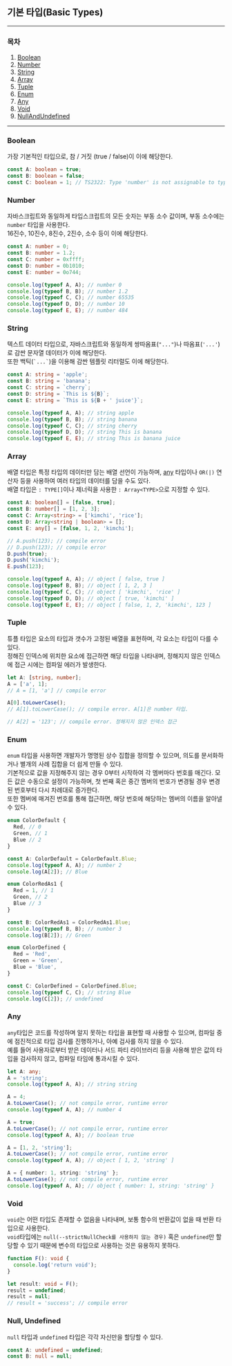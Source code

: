## 기본 타입(Basic Types)

___

### 목차

1. [Boolean](#Boolean)
2. [Number](#Number)
3. [String](#String)
4. [Array](#Array)
5. [Tuple](#Tuple)
6. [Enum](#Enum)
7. [Any](#Any)
8. [Void](#Void)
9. [NullAndUndefined](#Null,&#32;Undefined)

___

### Boolean

가장 기본적인 타입으로, 참 / 거짓 (true / false)이 이에 해당한다.

````typescript
const A: boolean = true;
const B: boolean = false;
const C: boolean = 1; // TS2322: Type 'number' is not assignable to type 'boolean'.
````

### Number

자바스크립트와 동일하게 타입스크립트의 모든 숫자는 부동 소수 값이며, 부동 소수에는 `number` 타입을 사용한다.  
16진수, 10진수, 8진수, 2진수, 소수 등이 이에 해당한다.

```typescript
const A: number = 0;
const B: number = 1.2;
const C: number = 0xffff;
const D: number = 0b1010;
const E: number = 0o744;

console.log(typeof A, A); // number 0
console.log(typeof B, B); // number 1.2
console.log(typeof C, C); // number 65535
console.log(typeof D, D); // number 10
console.log(typeof E, E); // number 484
```

### String

텍스트 데이터 타입으로, 자바스크립트와 동일하게 쌍따옴표(`"..."`)나 따옴표(`'...'`)로 감싼 문자열 데이터가 이에 해당한다.  
또한 백틱(`` `...` ``)을 이용해 감싼 템플릿 리터럴도 이에 해당한다.

```typescript
const A: string = 'apple';
const B: string = 'banana';
const C: string = `cherry`;
const D: string = `This is ${B}`;
const E: string = `This is ${B + ' juice'}`;

console.log(typeof A, A); // string apple
console.log(typeof B, B); // string banana
console.log(typeof C, C); // string cherry
console.log(typeof D, D); // string This is banana
console.log(typeof E, E); // string This is banana juice
```

### Array

배열 타입은 특정 타입의 데이터만 담는 배열 선언이 가능하며, [any](#Any) 타입이나 ```OR(|)``` 연산자 등을 사용하여 여러 타입의 데이터를 담을 수도 있다.  
배열 타입은 `: TYPE[]`이나 제너릭을 사용한 `: Array<TYPE>`으로 지정할 수 있다.

```typescript
const A: boolean[] = [false, true];
const B: number[] = [1, 2, 3];
const C: Array<string> = ['kimchi', 'rice'];
const D: Array<string | boolean> = [];
const E: any[] = [false, 1, 2, 'kimchi'];

// A.push(123); // compile error
// D.push(123); // compile error
D.push(true);
D.push('kimchi');
E.push(123);

console.log(typeof A, A); // object [ false, true ]
console.log(typeof B, B); // object [ 1, 2, 3 ]
console.log(typeof C, C); // object [ 'kimchi', 'rice' ]
console.log(typeof D, D); // object [ true, 'kimchi' ]
console.log(typeof E, E); // object [ false, 1, 2, 'kimchi', 123 ]
```

### Tuple

튜플 타입은 요소의 타입과 갯수가 고정된 배열을 표현하며, 각 요소는 타입이 다를 수 있다.  
정해진 인덱스에 위치한 요소에 접근하면 해당 타입을 나타내며, 정해지지 않은 인덱스에 접근 시에는 컴파일 에러가 발생한다.

```typescript
let A: [string, number];
A = ['a', 1];
// A = [1, 'a'] // compile error

A[0].toLowerCase();
// A[1].toLowerCase(); // compile error. A[1]은 number 타입.

// A[2] = '123'; // compile error. 정해지지 않은 인덱스 접근
```

### Enum

`enum` 타입을 사용하면 개발자가 명명된 상수 집합을 정의할 수 있으며, 의도를 문서화하거나 별개의 사례 집합을 더 쉽게 만들 수 있다.  
기본적으로 값을 지정해주지 않는 경우 0부터 시작하여 각 멤버마다 번호를 매긴다. 모든 값은 수동으로 설정이 가능하며, 첫 번째 혹은 중간 멤버의 번호가 변경될 경우 변경된 번호부터 다시 차례대로 증가한다.  
또한 멤버에 매겨진 번호를 통해 접근하면, 해당 번호에 해당하는 멤버의 이름을 알아낼 수 있다.

```typescript
enum ColorDefault {
  Red, // 0
  Green, // 1
  Blue // 2
}

const A: ColorDefault = ColorDefault.Blue;
console.log(typeof A, A); // number 2
console.log(A[2]); // Blue

enum ColorRedAs1 {
  Red = 1, // 1
  Green, // 2
  Blue // 3
}

const B: ColorRedAs1 = ColorRedAs1.Blue;
console.log(typeof B, B); // number 3
console.log(B[2]); // Green

enum ColorDefined {
  Red = 'Red',
  Green = 'Green',
  Blue = 'Blue',
}

const C: ColorDefined = ColorDefined.Blue;
console.log(typeof C, C); // string Blue
console.log(C[2]); // undefined
```

### Any

`any`타입은 코드를 작성하며 알지 못하는 타입을 표현할 때 사용할 수 있으며, 컴파일 중에 점진적으로 타입 검사를 진행하거나, 아예 검사를 하지 않을 수 있다.  
예를 들어 사용자로부터 받은 데이터나 서드 파티 라이브러리 등을 사용해 받은 값의 타입을 검사하지 않고, 컴파일 타임에 통과시킬 수 있다.

```typescript
let A: any;
A = 'string';
console.log(typeof A, A); // string string

A = 4;
A.toLowerCase(); // not compile error, runtime error
console.log(typeof A, A); // number 4

A = true;
A.toLowerCase(); // not compile error, runtime error
console.log(typeof A, A); // boolean true

A = [1, 2, 'string'];
A.toLowerCase(); // not compile error, runtime error
console.log(typeof A, A); // object [ 1, 2, 'string' ]

A = { number: 1, string: 'string' };
A.toLowerCase(); // not compile error, runtime error
console.log(typeof A, A); // object { number: 1, string: 'string' }
```

### Void

`void`는 어떤 타입도 존재할 수 없음을 나타내며, 보통 함수의 반환값이 없을 때 반환 타입으로 사용한다.  
`void`타입에는 `null(--strictNullCheck를 사용하지 않는 경우)` 혹은 `undefined`만 할당할 수 있기 때문에 변수의 타입으로 사용하는 것은 유용하지 못하다.

```typescript
function F(): void {
  console.log('return void');
}

let result: void = F();
result = undefined;
result = null;
// result = 'success'; // compile error
```

### Null,&#32;Undefined

`null` 타입과 `undefined` 타입은 각각 자신만을 할당할 수 있다.

```typescript
const A: undefined = undefined;
const B: null = null;
```